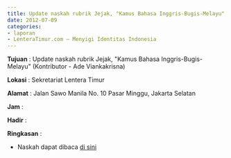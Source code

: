 ```yaml
---
title: Update naskah rubrik Jejak, "Kamus Bahasa Inggris-Bugis-Melayu" (Kontributor - Ade Viankakrisna)
date: 2012-07-09
categories:
- laporan
- LenteraTimur.com – Menyigi Identitas Indonesia
---
```


**Tujuan** : Update naskah rubrik Jejak, "Kamus Bahasa Inggris-Bugis-Melayu" (Kontributor - Ade Viankakrisna)

**Lokasi** : Sekretariat Lentera Timur 

**Alamat** : Jalan Sawo Manila No. 10 Pasar Minggu, Jakarta Selatan

**Jam** : 

**Hadir** :  


**Ringkasan** : 
* Naskah dapat dibaca [di sini](http://www.lenteratimur.com/2012/07/kamus-bahasa-inggris-bugis-melayu/)
